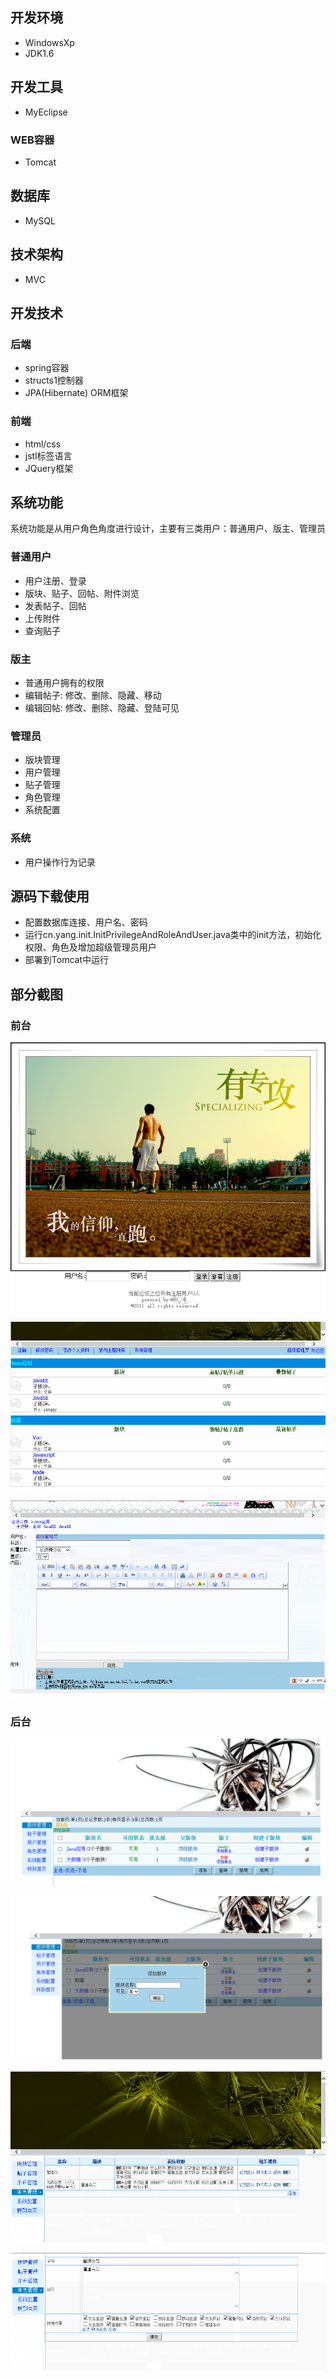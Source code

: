 ## 开发环境
- WindowsXp
- JDK1.6
## 开发工具
- MyEclipse
### WEB容器
- Tomcat
## 数据库
- MySQL
## 技术架构
- MVC
## 开发技术
### 后端
- spring容器
- structs1控制器
- JPA(Hibernate) ORM框架
### 前端
- html/css
- jstl标签语言
- JQuery框架
## 系统功能
   系统功能是从用户角色角度进行设计，主要有三类用户：普通用户、版主、管理员
### 普通用户
- 用户注册、登录
- 版块、贴子、回帖、附件浏览
- 发表帖子、回帖
- 上传附件
- 查询贴子
### 版主
- 普通用户拥有的权限
- 编辑帖子: 修改、删除、隐藏、移动
- 编辑回帖: 修改、删除、隐藏、登陆可见
### 管理员
- 版块管理
- 用户管理
- 贴子管理
- 角色管理
- 系统配置
### 系统
- 用户操作行为记录
## 源码下载使用
- 配置数据库连接、用户名、密码
- 运行cn.yang.init.InitPrivilegeAndRoleAndUser.java类中的init方法，初始化权限、角色及增加超级管理员用户
- 部署到Tomcat中运行

## 部分截图

### 前台

![首页](https://github.com/Cool-Coding/photos/blob/master/bbs/bbs01.png)  

![版块列表](https://github.com/Cool-Coding/photos/blob/master/bbs/framelist.png)  

![发表贴子](https://github.com/Cool-Coding/photos/blob/master/bbs/theme_post.png)  


### 后台  

![版块管理1](https://github.com/Cool-Coding/photos/blob/master/bbs/bbs02.png)  
 
![版块管理2](https://github.com/Cool-Coding/photos/blob/master/bbs/bbs03.png)  

![角色管理1](https://github.com/Cool-Coding/photos/blob/master/bbs/role1.png)  

![角色管理2](https://github.com/Cool-Coding/photos/blob/master/bbs/role2.png)  

